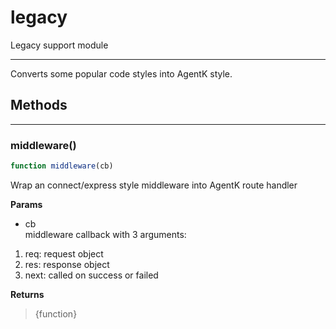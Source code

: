 <!-- @rev 1b7c8907bb8a544e62dfcbe367009771 a1202b -->
# legacy

Legacy support module
 

----


 Converts some popular code styles into AgentK style.



## Methods

------------------------------------------------------------------------
### middleware()

```js
function middleware(cb) 
```


 Wrap an connect/express style middleware into AgentK route handler


**Params**

  - cb
    <br>middleware callback with 3 arguments:

   1. req: request object
   2. res: response object
   3. next: called on success or failed


**Returns**

> {function}
 
